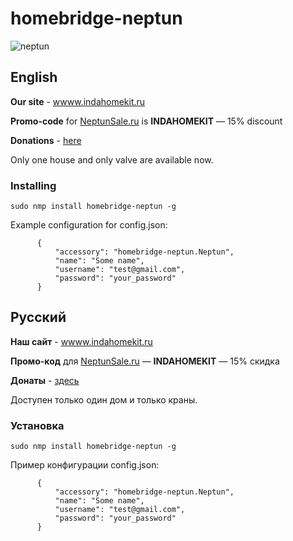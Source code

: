 # homebridge-neptun

![neptun](https://www.indahomekit.ru/wp-content/uploads/2019/12/neptunsale.jpg)

## English

**Our site** - [wwww.indahomekit.ru](www.indahomekit.ru)

**Promo-code** for [NeptunSale.ru](https://neptunsale.ru) is **INDAHOMEKIT** — 15% discount

**Donations** - [here](https://donate.stream/indahomekit)

Only one house and only valve are available now.

### Installing
```
sudo nmp install homebridge-neptun -g
```

Example configuration for config.json:
```
      {
          "accessory": "homebridge-neptun.Neptun",
          "name": "Some name",
          "username": "test@gmail.com",
          "password": "your_password"
      }
```
## Русский

**Наш сайт** - [wwww.indahomekit.ru](www.indahomekit.ru)

**Промо-код** для [NeptunSale.ru](https://neptunsale.ru) — **INDAHOMEKIT** — 15% скидка

**Донаты** - [здесь](https://donate.stream/indahomekit)

Доступен только один дом и только краны.

### Установка
```
sudo nmp install homebridge-neptun -g
```

Пример конфигурации config.json:
```
      {
          "accessory": "homebridge-neptun.Neptun",
          "name": "Some name",
          "username": "test@gmail.com",
          "password": "your_password"
      }
```
